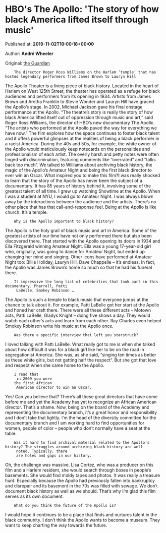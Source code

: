 
# HBO's The Apollo: 'The story of how black America lifted itself through music'

Published at: **2019-11-02T10:00:18+00:00**

Author: **André Wheeler**

Original: [the Guardian](https://www.theguardian.com/film/2019/nov/02/apollo-theater-documentary-hbo-roger-ross-williams)


        The director Roger Ross Williams on the Harlem ‘temple’ that has hosted legendary performers from James Brown to Lauryn Hill
      
The Apollo Theater is a living piece of black history. Located in the heart of Harlem on West 125th Street, the theater has operated as a refuge for black audiences and performers from its opening in 1934. Artists from James Brown and Aretha Franklin to Stevie Wonder and Lauryn Hill have graced the Apollo’s stage. In 2002, Michael Jackson gave his final onstage performance at the Apollo.
“The theatre’s story is really the story of how black America lifted itself out of oppression through music and art,” said Roger Ross Williams, the director of HBO’s new documentary The Apollo. “The artists who performed at the Apollo paved the way for everything we have now.”
The film explores how the space continues to foster black talent and it offers powerful glimpses at the realities of being a black performer in a racist America. During the 40s and 50s, for example, the white owner of the Apollo would meticulously keep notecards on the personalities and professionalism of each artist. The overly harsh and petty notes were often tinged with discrimination, featuring comments like “overrated” and “talks back too much”.
We talked to Williams about archiving black history, the magic of the Apollo’s Amateur Night and being the first black director to ever win an Oscar.
What inspired you to make this film?I was really shocked to learn that the story of the Apollo has never been the subject of a documentary. It has 85 years of history behind it, involving some of the greatest talent of all time. I grew up watching Showtime at the Apollo. When I was a student at NYU, I would go to Amateur Night. I was always blown away by the interactions between the audience and the artists. There’s no other place that has that call-and-response feel. Being at the Apollo is like church. It’s a temple.

        Why is the Apollo important to black history?
      
The Apollo is the holy grail of black music and art in America. Some of the greatest artists of our time have not only performed there but also been discovered there. That started with the Apollo opening its doors in 1934 and Ella Fitzgerald winning Amateur Night. Ella was a young 17-year-old girl who, originally, was going to dance for Amateur Night, but ended up changing her mind and singing. Other icons have performed at Amateur Night too: Billie Holiday, Lauryn Hill, Dave Chappelle – it’s endless. In fact, the Apollo was James Brown’s home so much so that he had his funeral there.

        It impressive the long list of celebrities that took part in this documentary. Pharrell, Patti
         LaBelle, Smokey Robinson …
      
The Apollo is such a temple to black music that everyone jumps at the chance to talk about it. For example, Patti LaBelle got her start at the Apollo and honed her craft there. There were all these different acts – Motown acts, Patti LaBelle, Gladys Knight – doing five shows a day. They would watch each other’s acts and learn from each other. Ray Charles even helped Smokey Robinson write his music at the Apollo once.

        Was there a specific interview that left you starstruck?
      
I loved talking with Patti LaBelle. What really got to me is when she talked about how difficult it was for a black girl like her to be on the road in segregationist America. She was, as she said, “singing ten times as better as these white girls, but not getting half the respect”. But she got that love and respect when she came home to the Apollo.

        I read that
         in 2009 you were 
        the first African
         American director to win an Oscar.
      
Yes! Can you believe that? There’s all these great directors that have come before me and yet the Academy has yet to recognize an African American director. That’s a shame. Now, being on the board of the Academy and representing the documentary branch, it’s a great honor and responsibility and I don’t take that lightly. I’m the head of the diversity committee for the documentary branch and I am working hard to find opportunities for women, people of color – people who don’t normally have a seat at the table.

        Was it hard to find archival material related to the Apollo’s history? The struggles around archiving black history are well
         noted. Typically, there
         are holes and gaps in our history.
      
Oh, the challenge was massive. Lisa Cortez, who was a producer on this film and a Harlem resident, she would search through boxes in people’s basements. She would find moldy tapes and photos. It was really a treasure hunt. Especially because the Apollo had previously fallen into bankruptcy and disrepair and its basement in the 70s was filled with sewage. We don’t document black history as well as we should. That’s why I’m glad this film serves as its own document.

        What do you think the future of the Apollo is?
      
I would hope it continues to be a place that finds and nurtures talent in the black community. I don’t think the Apollo wants to become a museum. They want to keep charting the way towards the future.
